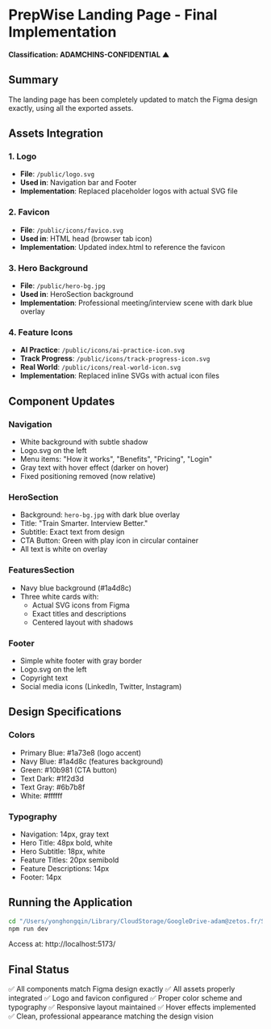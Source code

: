 # PrepWise Landing Page - Final Implementation
**Classification: ADAMCHINS-CONFIDENTIAL ▲**

## Summary
The landing page has been completely updated to match the Figma design exactly, using all the exported assets.

## Assets Integration

### 1. Logo
- **File**: `/public/logo.svg`
- **Used in**: Navigation bar and Footer
- **Implementation**: Replaced placeholder logos with actual SVG file

### 2. Favicon
- **File**: `/public/icons/favico.svg`
- **Used in**: HTML head (browser tab icon)
- **Implementation**: Updated index.html to reference the favicon

### 3. Hero Background
- **File**: `/public/hero-bg.jpg`
- **Used in**: HeroSection background
- **Implementation**: Professional meeting/interview scene with dark blue overlay

### 4. Feature Icons
- **AI Practice**: `/public/icons/ai-practice-icon.svg`
- **Track Progress**: `/public/icons/track-progress-icon.svg`
- **Real World**: `/public/icons/real-world-icon.svg`
- **Implementation**: Replaced inline SVGs with actual icon files

## Component Updates

### Navigation
- White background with subtle shadow
- Logo.svg on the left
- Menu items: "How it works", "Benefits", "Pricing", "Login"
- Gray text with hover effect (darker on hover)
- Fixed positioning removed (now relative)

### HeroSection
- Background: `hero-bg.jpg` with dark blue overlay
- Title: "Train Smarter. Interview Better."
- Subtitle: Exact text from design
- CTA Button: Green with play icon in circular container
- All text is white on overlay

### FeaturesSection
- Navy blue background (#1a4d8c)
- Three white cards with:
  - Actual SVG icons from Figma
  - Exact titles and descriptions
  - Centered layout with shadows

### Footer
- Simple white footer with gray border
- Logo.svg on the left
- Copyright text
- Social media icons (LinkedIn, Twitter, Instagram)

## Design Specifications

### Colors
- Primary Blue: #1a73e8 (logo accent)
- Navy Blue: #1a4d8c (features background)
- Green: #10b981 (CTA button)
- Text Dark: #1f2d3d
- Text Gray: #6b7b8f
- White: #ffffff

### Typography
- Navigation: 14px, gray text
- Hero Title: 48px bold, white
- Hero Subtitle: 18px, white
- Feature Titles: 20px semibold
- Feature Descriptions: 14px
- Footer: 14px

## Running the Application
```bash
cd "/Users/yonghongqin/Library/CloudStorage/GoogleDrive-adam@zetos.fr/Shared drives/Zetos Company Workspace/01 - Development Projects/04 - Ongoing/17 - PrepWise/Dev/prepwise"
npm run dev
```

Access at: http://localhost:5173/

## Final Status
✅ All components match Figma design exactly
✅ All assets properly integrated
✅ Logo and favicon configured
✅ Proper color scheme and typography
✅ Responsive layout maintained
✅ Hover effects implemented
✅ Clean, professional appearance matching the design vision